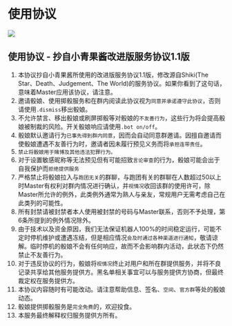 # 使用协议

![](.gitbook/assets/⑨.png)

## **使用协议 - 抄自小青果酱改进版服务协议1.1版**

1. 本协议抄自小青果酱所使用的改进版服务协议1.1版，修改源自Shiki\(The Star、Death、Judgement、The World\)的服务协议。如果你看到了这句话，意味着Master应用该协议，请注意。  
2. 邀请骰娘、使用掷骰服务和在群内阅读此协议视为`同意并承诺遵守此协议`，否则请使用`.dismiss`移出骰娘。  
3. 不允许禁言、移出骰娘或刷屏掷骰等对骰娘的`不友善行为`，这些行为将会提高骰娘被制裁的风险。开关骰娘响应请使用`.bot on/off`。  
4. 骰娘默认邀请行为`已事先得到群内同意`，因而会自动同意群邀请。因擅自邀请而使骰娘遭遇不友善行为时，邀请者因未履行预见义务而将`承担连带责任`。  
5. `禁止将骰娘用于赌博及其他违法犯罪行为。`  
6. 对于设置敏感昵称等无法预见但有可能招致`言论审查`的行为，骰娘可能会出于自我保护而`拒绝提供服务`  
7. 严格禁止将骰娘拉入与`跑团无关`的群聊，与跑团有关的群聊在人数超过50以上时Master有权利对群内情况进行确认，并`视情况`收回该群的使用许可，除Master所允许的例外，此类例外通常为熟人与亲友，常规用户无需考虑自己在此类列的可能性。  
8. 所有封禁请被封禁者本人使用被封禁的号码与Master联系，否则不予处理，第6条所提到的例外情况除外。  
9. 由于技术以及资金原因，我们无法保证机器人100%的时间稳定运行，可能不定时停机维护或遭遇冻结，但是相应情况`会及时通过各种渠道进行通知`，敬请谅解。临时停机的骰娘不会有任何响应，故而不会影响群内活动，此状态下仍然禁止不友善行为。  
10. 对于违反协议的行为，骰娘将`视情况`终止对用户和所在群提供服务，并将不良记录共享给其他服务提供方。黑名单相关事宜可以与服务提供方协商，但最终裁定权在服务提供方。  
11. 本协议内容随时有可能改动。请注意帮助信息、签名、`空间`、`官方群`等处的骰娘动态。  
12. 骰娘提供掷骰服务是`完全免费`的，欢迎投食。  
13. 本服务最终解释权归服务提供方所有。  

